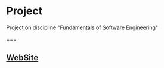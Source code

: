 # Project
Project on discipline "Fundamentals of Software Engineering"

===

## [WebSite](https://goranastasii.github.io/Project/)
